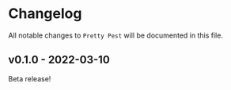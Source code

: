 # Changelog

All notable changes to `Pretty Pest` will be documented in this file.

## v0.1.0 - 2022-03-10

Beta release!
